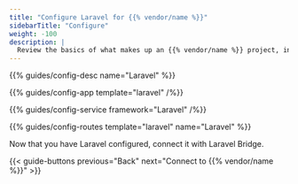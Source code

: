```yaml
---
title: "Configure Laravel for {{% vendor/name %}}"
sidebarTitle: "Configure"
weight: -100
description: |
  Review the basics of what makes up an {{% vendor/name %}} project, including its three principle configuration files and how to define them for Laravel.
---
```


{{% guides/config-desc name="Laravel" %}}

{{% guides/config-app template="laravel" /%}}

{{% guides/config-service framework="Laravel" /%}}

{{% guides/config-routes template="laravel" name="Laravel" %}}

Now that you have Laravel configured, connect it with Laravel Bridge.

{{< guide-buttons previous="Back" next="Connect to {{% vendor/name %}}" >}}
